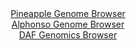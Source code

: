 <div id="Pineapple_Genome_Browser" align="center">
  <a href="https://igv.org/app/?sessionURL=blob:zZJda9swFIb_i6BjA8eWv.IPKCNN0zVLmnVJPW8txSiy7KiVJVeSk7Qh_31a2dhNB83FxkAX0uFI531fPTuwJlJRwUEKPNsNbdcFFlArsVmgpmVkhhqiQFohpogFJKmIJBwTkO5AhZRG2Xxqbq60blXqOFS3vQbxWtjKt1GDngRHG2Vj0ThDwRhaCom0kMo5kWgtHFqvexuyRG1rm9m.HTol0shBrF0JroTTEl4XG_Ne8atU1ISLhhRNxzR9FlAYPUZjaVfo_SBfDDAmSk3I47g8HkzGgy_.KLv.0B9eZ5_O86yfv1nQmiPdSXLse.UwudvMJ6PR5RVvZup.mJ3wa6y28ZF_.ma0bakk6tiN3DjwwyD2TTCUl2T7P3k2ix7o.2oZn.YygOVdnkHJHr7NjryzxShqI3whXnQegL0FmMCdIQHglYxSF1o.7Fuh1._92LqxBWFi8pGCgvTm1gJaInxv2m92QD.2hhegyEP3jI4FhCyJBGkvgTByk8QLgyiASeLurR3oJPt74Z5l8ySC3sDz.kVFmTYwl4XirbIR5_YaV3b9dGCag6_VuOkmPv58kk3r84vTrkITGo5nffyHLC1gRj9_oDH6GkX_hLvXCLH18lDYztB0e0ny8XbR5fP4fBhPtx8zpvPpKngxntCYPSyaSsgGadNvKub4k7Y1khRxbQprquiSMqofc5Oi2IDU9XwDLcCCCUMhkPXyLbSg5Ybw3W84_f3t_js-">Pineapple Genome Browser</a>
</div>
<div id="Alphonso_Genome_Browser" align="center">
  <a href="https://igv.org/app/?sessionURL=blob:zZJda9swFIb_i6BlA8e27MSuDWUkbZq1SZu1Xj7aUoxsy44WWXIlOc4H.e_TwsZuOmguNga6kA5HOu_76tmBFRaScAZC4JiwY0IIDCAXvIlQWVF8h0osQZgjKrEBBM6xwCzFINyBHEmFJg8jfXOhVCVDyyKqapWIFdyUrolKtOUMNdJMeWldcEpRwgVSXEirJ9CKW6RYtRqcoKoy9WzX7FgZUshCtFpwJrlVYVbEjX4v_lWKC8x4ieOypoocBMRaj9aYmTn61J1F3TTFUg7x5jo77w6vu1O3P3kaeBdPk_Hn2cSbnUakYEjVAp_3rpvtiXNVOk_tdb28hIPRsPkSDeZjZzHunriXp_11RQSW59CHZ2230_Y9HQ1hGV7_T671Ikc6r4LyMq3GdTFdnDg9Ke77BM._Jo_3r9myedO5D_YGoDytNQsgXQg_hLbh2p7RcbzWjy08M2w70PkITkD4_GIAJVC61O3PO6A2lSYGSPxaH.AxABcZFiBsBbbtwyBw9Ii2HQRwb.xALejfC_dq8hD4ttN1HC_OCVUa5yyWrJImYsxcpblZbI9MM8p7_Y1fezfTbyzxN.1kfOuu3Y2g0Z.yNIAeffhAbfQ9iv4Jd.8RYqrkWNju5o8ubuYDOFJXnXJJR7k32SaijaLbN.M502aPiybnokRK9.uKPv6kbYUEQUzpwopIkhBK1GamU.QNCKHjamhByinXFAJRJB9swzZgx_74G053_7L_Dg--">Alphonso Genome Browser</a>
</div>


<div id="DAF_Genomics_Browser" align="center">
  <a href="https://ink-blot.github.io/?sessionURL=blob:tZFra9swFIb_i6D9ZDu27MSxIQyvbdqsI2sTe.5SSjizZVvEslxJzmUh_33C6xhslDHoQBIS5_K.Os8RbYmQlDcoRNhyhpbjIAPJiu.WwNqazIERicICakkMJEhBBGkygsIjKkAqSBYfdWWlVCvDwSCHwixJwxnNpCVdC1pT8k5VRKea2AIG33gDO2llnOlkBQOo24o3kg8gy4iUpj1oSVOud6CPn7F135KsWVcr2quutQltLLcK0G5pk5P9X4z8B2W96LsoXUZ9_S05zPJJdDuLPrtXyep6dLFKPt2kySg9X9KyAdUJMokP84Lu7emHPJ6neRkv7i_n7P0hujvD0_LMvTy_2rdUEDlxfGfsuUM8xuhkoJpnnYaAsko4oeMZPh4b2PPMl6s7HOkpCE5R.PhkICUg2.j0xyNSh1ajQpI8dz01A3GRE4FCM7Bt3wkCPPR8zw4C52QcUSfqN2Y5TRaBb.MI45H1FZjWL2jdD1AL_Rl8K5C_ddb7X0GttptdsU3EQ5xeP2zuLpJ7LEWUfrmJZ69gMtCr3yq4YKB06MfzBQrUWo2RRv2i4p6eTt8B">DAF Genomics Browser</a>
</div>
